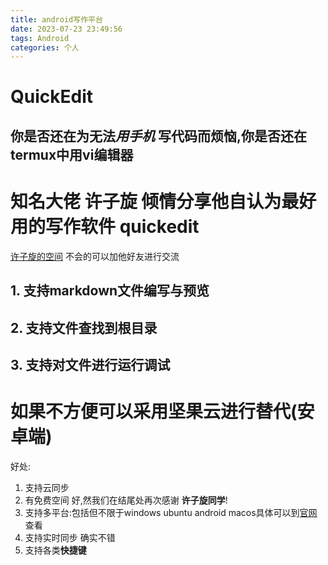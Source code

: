 ```yaml
---
title: android写作平台
date: 2023-07-23 23:49:56
tags: Android
categories: 个人
---
```

# QuickEdit
## 你是否还在为无法*用手机* 写代码而烦恼,你是否还在termux中用vi编辑器
# 知名大佬   **许子旋**  倾情分享他自认为最好用的写作软件 quickedit
[许子旋的空间](https://user.qzone.qq.com/1462586668?source=namecardhoverqzone) 不会的可以加他好友进行交流

## 1. 支持markdown文件编写与预览
## 2. 支持文件查找到根目录
## 3. 支持对文件进行运行调试

# 如果不方便可以采用坚果云进行替代(安卓端)
好处:
1. 支持云同步
2. 有免费空间
好,然我们在结尾处再次感谢 **许子旋同学**!
3. 支持多平台:包括但不限于windows ubuntu android macos具体可以到[官网](https://www.jianguoyun.com/s/downloads)查看
4. 支持实时同步 确实不错
5. 支持各类**快捷键**
